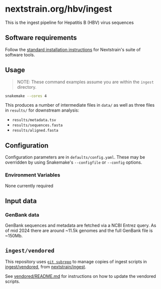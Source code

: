 # nextstrain.org/hbv/ingest

This is the ingest pipeline for Hepatitis B (HBV) virus sequences

## Software requirements

Follow the [standard installation instructions](https://docs.nextstrain.org/en/latest/install.html) for Nextstrain's suite of software tools.

## Usage

> NOTE: These command examples assume you are within the `ingest` directory.

```sh
snakemake --cores 4
```

This produces a number of intermediate files in `data/` as well as three files in `results/` for downstream analysis:

- `results/metadata.tsv`
- `results/sequences.fasta`
- `results/aligned.fasta`

## Configuration

Configuration parameters are in `defaults/config.yaml`. These may be overridden by using Snakemake's `--configfile` or `--config` options.

### Environment Variables

None currently required

## Input data

### GenBank data

GenBank sequences and metadata are fetched via a NCBI Entrez query.
As of mid 2024 there are around ~11.5k genomes and the full GenBank file is ~150Mb.


## `ingest/vendored`

This repository uses [`git subrepo`](https://github.com/ingydotnet/git-subrepo) to manage copies of ingest scripts in [ingest/vendored](./vendored), from [nextstrain/ingest](https://github.com/nextstrain/ingest).

See [vendored/README.md](vendored/README.md#vendoring) for instructions on how to update
the vendored scripts.
